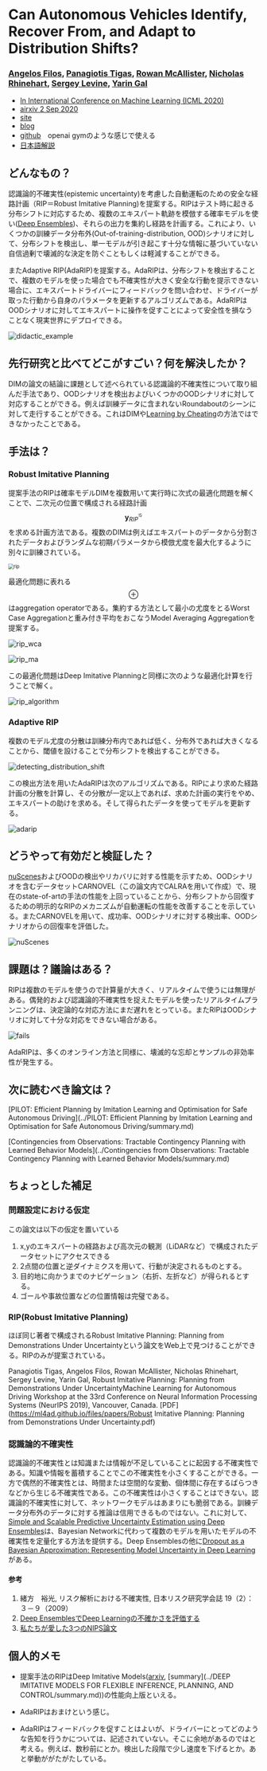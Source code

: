 # Can Autonomous Vehicles Identify, Recover From, and Adapt to Distribution Shifts?

### [**Angelos Filos**](https://www.google.com/url?q=https%3A%2F%2Ffilangel.github.io%2Fwebsite%2F&sa=D&sntz=1&usg=AFQjCNEpRldXpFVLSuxASMAMfggGVZzTDw)**,** [**Panagiotis Tigas**](https://www.google.com/url?q=https%3A%2F%2Fptigas.com%2F&sa=D&sntz=1&usg=AFQjCNFaQ_oMey80fnB2fhzSdpWXzcJoqQ), [**Rowan McAllister**](https://www.google.com/url?q=https%3A%2F%2Fpeople.eecs.berkeley.edu%2F~rmcallister%2F&sa=D&sntz=1&usg=AFQjCNEmxmIvabKpgXb9oBHN8bAT8lAJ6g)**,** [**Nicholas Rhinehart**](https://www.google.com/url?q=https%3A%2F%2Fpeople.eecs.berkeley.edu%2F~nrhinehart%2F&sa=D&sntz=1&usg=AFQjCNFlqLaQnyyyofeXIlelBfSWCmyAgw)**,** [**Sergey Levine**](https://www.google.com/url?q=https%3A%2F%2Fpeople.eecs.berkeley.edu%2F~svlevine%2F&sa=D&sntz=1&usg=AFQjCNHgPN9in8gN47cvORDE9LTiGxpF7w), [**Yarin Gal**](https://www.google.com/url?q=https%3A%2F%2Fwww.cs.ox.ac.uk%2Fpeople%2Fyarin.gal%2F&sa=D&sntz=1&usg=AFQjCNEGSJhbtELz_NiaNu3IARl6FEErKg)

* [In International Conference on Machine Learning (ICML 2020) ](https://www.google.com/url?q=https%3A%2F%2Ficml.cc%2F&sa=D&sntz=1&usg=AFQjCNH9D47a1jVjsba2KwrRd14UYZcTQw)
* [airxiv 2 Sep 2020](https://arxiv.org/pdf/2006.14911.pdf)
* [site](https://sites.google.com/view/av-detect-recover-adapt)
* [blog](https://oatml.cs.ox.ac.uk/blog/2020/07/09/can_autonomous_vehicles_recover_from_ood.html)
* [github](https://github.com/OATML/oatomobile)　openai gymのような感じで使える
* [日本語解説](https://www.slideshare.net/DeepLearningJP2016/dl3-247953056)

## どんなもの？

認識論的不確実性(epistemic uncertainty)を考慮した自動運転のための安全な経路計画（RIP＝Robust Imitative Planning)を提案する。RIPはテスト時に起きる分布シフトに対応するため、複数のエキスパート軌跡を模倣する確率モデルを使い([Deep Ensembles](https://arxiv.org/abs/1612.01474))、それらの出力を集約し経路を計画する。これにより、いくつかの訓練データ分布外(Out-of-training-distribution, OOD)シナリオに対して、分布シフトを検出し、単一モデルが引き起こす十分な情報に基づいていない自信過剰で壊滅的な決定を防ぐこともしくは軽減することができる。

またAdaptive RIP(AdaRIP)を提案する。AdaRIPは、分布シフトを検出することで、複数のモデルを使った場合でも不確実性が大きく安全な行動を提示できない場合に、エキスパートドライバーにフィードバックを問い合わせ、ドライバーが取った行動から自身のパラメータを更新するアルゴリズムである。AdaRIPはOODシナリオに対してエキスパートに操作を促すことによって安全性を損なうことなく現実世界にデプロイできる。

![didactic_example](./didactic_example.png)

## 先行研究と比べてどこがすごい？何を解決したか？

DIMの論文の結論に課題として述べられている認識論的不確実性について取り組んだ手法であり、OODシナリオを検出およびいくつかのOODシナリオに対して対応することができる。例えば訓練データに含まれないRoundaboutのシーンに対して走行することができる。これはDIMや[Learning by Cheating](https://arxiv.org/abs/1912.12294)の方法ではできなかったことである。

## 手法は？

### Robust Imitative Planning

提案手法のRIPは確率モデルDIMを複数用いて実行時に次式の最適化問題を解くことで、二次元の位置で構成される経路計画$$\mathbf{y}_{RIP}^{\mathcal{G}}$$を求める計画方法である。複数のDIMは例えばエキスパートのデータから分割されたデータおよびランダムな初期パラメータから模倣尤度を最大化するように別々に訓練されている。

<img src="./rip.png" alt="rip" style="zoom: 67%;" />

最適化問題に表れる$$\oplus$$はaggregation operatorである。集約する方法として最小の尤度をとるWorst Case Aggregationと重み付き平均をおこなうModel Averaging Aggregationを提案する。

![rip_wca](./rip_wca.png)

![rip_ma](./rip_ma.png)

この最適化問題はDeep Imitative Planningと同様に次のような最適化計算を行うことで解く。

![rip_algorithm](./rip_algorithm.png)

### Adaptive RIP

複数のモデル尤度の分散は訓練分布内であれば低く、分布外であれば大きくなることから、閾値を設けることで分布シフトを検出することができる。

![detecting_distribution_shift](./detecting_distribution_shift.png)

この検出方法を用いたAdaRIPは次のアルゴリズムである。RIPにより求めた経路計画の分散を計算し、その分散が一定以上であれば、求めた計画の実行をやめ、エキスパートの助けを求める。そして得られたデータを使ってモデルを更新する。

![adarip](./adarip.png)

## どうやって有効だと検証した？

[nuScenes](https://www.nuscenes.org/)およびOODの検出やリカバリに対する性能を示すため、OODシナリオを含むデータセットCARNOVEL（この論文内でCALRAを用いて作成）で、現在のstate-of-artの手法の性能を上回っていることから、分布シフトから回復するための明示的なRIPのメカニズムが自動運転の性能を改善することを示している。またCARNOVELを用いて、成功率、OODシナリオに対する検出率、OODシナリオからの回復率を評価した。

![nuScenes](./nuScenes.png)

## 課題は？議論はある？

RIPは複数のモデルを使うので計算量が大きく、リアルタイムで使うには無理がある。偶発的および認識論的不確実性を捉えたモデルを使ったリアルタイムプランニングは、決定論的な対応方法にまだ遅れをとっている。またRIPはOODシナリオに対して十分な対応をできない場合がある。

![fails](./fails.png)

AdaRIPは、多くのオンライン方法と同様に、壊滅的な忘却とサンプルの非効率性が発生する。

## 次に読むべき論文は？

[PILOT: Efficient Planning by Imitation Learning and Optimisation for Safe Autonomous Driving](../PILOT: Efficient Planning by Imitation Learning and Optimisation for Safe Autonomous Driving/summary.md)

[Contingencies from Observations: Tractable Contingency Planning with Learned Behavior Models](../Contingencies from Observations: Tractable Contingency Planning with Learned Behavior Models/summary.md)

## ちょっとした補足

### 問題設定における仮定

この論文は以下の仮定を置いている

1. x,yのエキスパートの経路および高次元の観測（LiDARなど）で構成されたデータセットにアクセスできる
2. 2点間の位置と逆ダイナミクスを用いて、行動が決定されるものとする。
3. 目的地に向かうまでのナビゲーション（右折、左折など）が得られるとする。
4. ゴールや事故位置などの位置情報は完璧である。

### RIP(Robust Imitative Planning)

ほぼ同じ著者で構成されるRobust Imitative Planning: Planning from Demonstrations Under Uncertaintyという論文をWeb上で見つけることができる。RIPのみが提案されている。

Panagiotis Tigas, Angelos Filos, Rowan McAllister, Nicholas Rhinehart, Sergey Levine, Yarin Gal, Robust Imitative Planning: Planning from Demonstrations Under UncertaintyMachine Learning for Autonomous Driving Workshop at the 33rd Conference on Neural Information Processing Systems (NeurIPS 2019), Vancouver, Canada. [PDF](https://ml4ad.github.io/files/papers/Robust Imitative Planning: Planning from Demonstrations Under Uncertainty.pdf)

### 認識論的不確実性

認識論的不確実性とは知識または情報が不足していることに起因する不確実性である。知識や情報を蓄積することでこの不確実性を小さくすることができる。一方で偶然的不確実性とは、時間または空間的な変動、個体間に存在するばらつきなどから生じる不確実性である。この不確実性は小さくすることはできない。認識論的不確実性に対して、ネットワークモデルはあまりにも脆弱である。訓練データ分布外のデータに対する推論は信用できるものではない。これに対して、[Simple and Scalable Predictive Uncertainty Estimation using Deep Ensembles](https://arxiv.org/abs/1612.01474)は、Bayesian Networkに代わって複数のモデルを用いたモデルの不確実性を定量化する方法を提供する。Deep Ensemblesの他に[Dropout as a Bayesian Approximation: Representing Model Uncertainty in Deep Learning](http://proceedings.mlr.press/v48/gal16.html)がある。

#### 参考

1. 緒方　裕光, リスク解析における不確実性, 日本リスク研究学会誌 19（2）：３－９（2009）
2. [Deep EnsemblesでDeep Learningの不確かさを評価する](https://st1990.hatenablog.com/entry/2019/08/15/200842)
3. [私たちが愛した3つのNIPS論文](https://magazine.techcareer.jp/instacart-blog/technology-instacart-blog/383/?doing_wp_cron=1564408832.5697760581970214843750)

## 個人的メモ

* 提案手法のRIPはDeep Imitative Models([arxiv](https://arxiv.org/pdf/1810.06544.pdf), [summary](../DEEP IMITATIVE MODELS FOR FLEXIBLE INFERENCE, PLANNING, AND CONTROL/summary.md))の性能向上版といえる。

* AdaRIPはおまけという感じ。
* AdaRIPはフィードバックを促すことはよいが、ドライバーにとってどのような告知を行うかについては、記述されていない。そこに余地があるのではと考える。例えば、数秒前にとか。検出した段階で少し速度を下げるとか。あと挙動ががたがたしている。